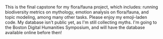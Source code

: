 This is the final capstone for my flora/fauna project, which includes: running biodiversity metrics on mythology, emotion analysis on flora/fauna, and topic modeling, among many other tasks. Please enjoy my emoji-laden code.
My database isn't public yet, as I'm still collecting myths. I'm going to the Boston Digital Humanities Symposium, and will have the database available online before then!
